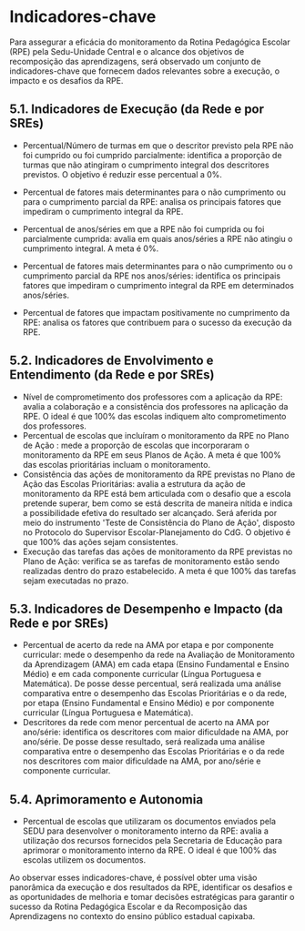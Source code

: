 # Indicadores-chave

Para assegurar a eficácia do monitoramento da Rotina Pedagógica Escolar (RPE) pela Sedu-Unidade  Central  e  o  alcance  dos  objetivos  de  recomposição  das  aprendizagens, será observado um conjunto de indicadores-chave que fornecem dados relevantes sobre a execução, o impacto e os desafios da RPE.

## 5.1. Indicadores de Execução (da Rede e por SREs)

- Percentual/Número de turmas em que o descritor previsto pela RPE não foi cumprido ou foi cumprido parcialmente: identifica  a  proporção de turmas que não atingiram o cumprimento integral dos descritores previstos. O objetivo é reduzir esse percentual a 0%.
- Percentual de fatores mais determinantes para o não cumprimento ou para o  cumprimento  parcial  da  RPE: analisa  os  principais  fatores  que  impediram  o cumprimento integral da RPE.

- Percentual de anos/séries em  que  a  RPE  não  foi cumprida  ou  foi parcialmente  cumprida: avalia em  quais  anos/séries a RPE  não  atingiu o cumprimento integral. A meta é 0%.
- Percentual  de  fatores  mais  determinantes  para  o  não  cumprimento  ou  o cumprimento  parcial  da  RPE  nos  anos/séries: identifica  os  principais  fatores que impediram o cumprimento integral da RPE em determinados anos/séries.
- Percentual  de  fatores  que  impactam  positivamente  no  cumprimento  da RPE: analisa os fatores que contribuem para o sucesso da execução da RPE.

## 5.2. Indicadores de Envolvimento e Entendimento (da Rede e por SREs)

- Nível de comprometimento dos professores com a aplicação da RPE: avalia a colaboração  e  a  consistência  dos  professores  na  aplicação  da  RPE.  O  ideal  é  que 100% das escolas indiquem alto comprometimento dos professores.
- Percentual de escolas que incluíram o monitoramento da RPE no Plano de Ação : mede a proporção de escolas que incorporaram o monitoramento da RPE em seus  Planos  de  Ação.  A  meta  é  que  100%  das  escolas  prioritárias  incluam  o monitoramento.
- Consistência  das  ações  de  monitoramento  da  RPE  previstas  no  Plano  de Ação das Escolas Prioritárias: avalia  a  estrutura  da  ação  de  monitoramento  da RPE está bem articulada com o desafio que a escola pretende superar, bem como se está  descrita  de  maneira  nítida  e  indica  a  possibilidade  efetiva  do  resultado  ser alcançado. Será aferida por meio do instrumento 'Teste de Consistência do Plano de Ação', disposto no Protocolo do Supervisor Escolar-Planejamento do CdG.  O objetivo é que 100% das ações sejam consistentes.
- Execução  das  tarefas  das  ações  de  monitoramento  da  RPE  previstas  no Plano  de  Ação: verifica  se  as  tarefas  de  monitoramento  estão  sendo  realizadas dentro do prazo estabelecido. A meta é que 100% das tarefas sejam executadas no prazo.

## 5.3. Indicadores de Desempenho e Impacto (da Rede e por SREs)

- Percentual  de  acerto  da  rede  na  AMA  por  etapa  e  por  componente curricular: mede  o  desempenho  da  rede  na  Avaliação  de  Monitoramento  da Aprendizagem  (AMA)  em  cada  etapa  (Ensino  Fundamental  e  Ensino  Médio)  e  em cada  componente  curricular  (Língua  Portuguesa  e  Matemática).  De  posse  desse percentual, será realizada uma análise comparativa entre o desempenho das Escolas Prioritárias  e  o  da  rede,  por  etapa  (Ensino  Fundamental  e  Ensino  Médio)  e  por componente curricular (Língua Portuguesa e Matemática).
- Descritores da rede com menor percentual de acerto na AMA por ano/série: identifica  os  descritores  com  maior  dificuldade  na  AMA,  por  ano/série.  De  posse desse  resultado,  será  realizada  uma  análise  comparativa  entre  o  desempenho  das Escolas Prioritárias e o da rede nos descritores com maior dificuldade na AMA, por ano/série e componente curricular.

## 5.4. Aprimoramento e Autonomia

- Percentual de escolas que utilizaram os documentos enviados pela SEDU para  desenvolver  o  monitoramento  interno  da  RPE: avalia  a  utilização  dos recursos  fornecidos  pela  Secretaria  de  Educação  para  aprimorar  o  monitoramento interno da RPE. O ideal é que 100% das escolas utilizem os documentos.

Ao  observar  esses  indicadores-chave,  é  possível  obter  uma  visão  panorâmica  da execução e dos resultados da RPE, identificar os desafios e as oportunidades de melhoria e tomar decisões estratégicas para garantir o sucesso da Rotina Pedagógica Escolar e da Recomposição das Aprendizagens no contexto do ensino público estadual capixaba.
